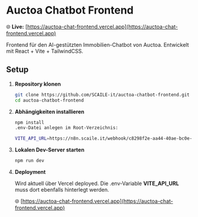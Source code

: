 # Auctoa Chatbot Frontend

🌐 **Live:** [https://auctoa-chat-frontend.vercel.app](https://auctoa-chat-frontend.vercel.app)

Frontend für den AI-gestützten Immobilien-Chatbot von Auctoa. Entwickelt mit React + Vite + TailwindCSS.

## Setup

1. **Repository klonen**
   ```bash
   git clone https://github.com/SCAILE-it/auctoa-chatbot-frontend.git
   cd auctoa-chatbot-frontend

2. **Abhängigkeiten installieren**
    ```bash
    npm install
    .env-Datei anlegen im Root-Verzeichnis: 
    
    VITE_API_URL=https://n8n.scaile.it/webhook/c8298f2e-aa44-40ae-bc0e-3ce4dd93d1f2

3. **Lokalen Dev-Server starten**
    ```bash
    npm run dev

4. **Deployment**

    Wird aktuell über Vercel deployed. 
    Die .env-Variable **VITE_API_URL** muss dort ebenfalls hinterlegt werden.

    🌐 [https://auctoa-chat-frontend.vercel.app](https://auctoa-chat-frontend.vercel.app)

